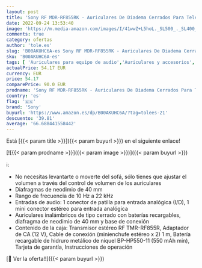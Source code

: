```yaml
---
layout: post
title: 'Sony RF MDR-RF855RK - Auriculares De Diadema Cerrados Para Television Sin Bluetooth  Color Negro'
date: 2022-09-24 13:53:40
image: 'https://m.media-amazon.com/images/I/41wwZ+L5hoL._SL500_._SL400_.jpg'
comments: true
category: ofertas
author: 'tole.es'
slug: 'B00AKUHC6A-es Sony RF MDR-RF855RK - Auriculares De Diadema Cerrados Para...'
sku: 'B00AKUHC6A-es'
tags: [ 'Auriculares para equipo de audio','Auriculares y accesorios','Electrónica','sony','television','🇪🇸', ]
actualPrice: 54.17 EUR
currency: EUR
price: 54.17
comparePrice: 90.0 EUR
prodname: 'Sony RF MDR-RF855RK - Auriculares De Diadema Cerrados Para Television Sin Bluetooth  Color Negro'
country: 'es'
flag: '🇪🇸'
brand: 'Sony'
buyurl: 'https://www.amazon.es/dp/B00AKUHC6A/?tag=tolees-21'
descuento: '39.81'
average: '66.688441558442'
---
```


Está [{{< param title >}}]({{< param buyurl >}}) en el siguiente enlace!

[![{{< param prodname >}}]({{< param image >}})]({{< param buyurl >}})

ℹ️:

- No necesitas levantarte o moverte del sofá, sólo tienes que ajustar el volumen a través del control de volumen de los auriculares
- Diafragmas de neodimio de 40 mm
- Rango de frecuencia de 10 Hz a 22 kHz
- Entradas de audio: 1 conector de patilla para entrada analógica (I/D), 1 mini conector estéreo para entrada analógica
- Auriculares inalámbricos de tipo cerrado con baterías recargables, diafragma de neodimio de 40 mm y base de conexión
- Contenido de la caja: Transmisor estéreo RF TMR-RF855R, Adaptador de CA (12 V), Cable de conexión (minienchufe estéreo x 2) 1 m, Batería recargable de hidruro metálico de níquel BP-HP550-11 (550 mAh min), Tarjeta de garantía, Instrucciones de operación

[🛒 Ver la oferta!!]({{< param buyurl >}})
